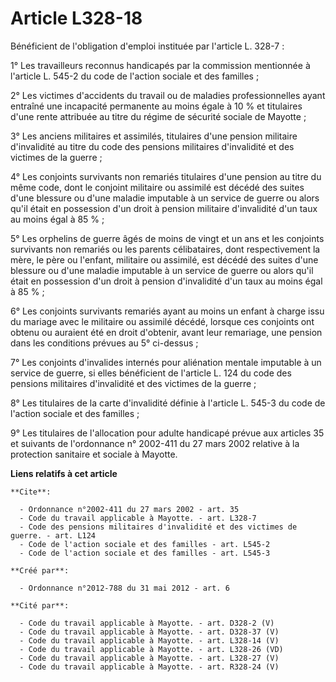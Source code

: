 # Article L328-18

Bénéficient de l'obligation d'emploi instituée par l'article L. 328-7 : 

1° Les travailleurs reconnus handicapés par la commission mentionnée à l'article L. 545-2 du code de l'action sociale et des
familles ; 

2° Les victimes d'accidents du travail ou de maladies professionnelles ayant entraîné une incapacité permanente au moins
égale à 10 % et titulaires d'une rente attribuée au titre du régime de sécurité sociale de Mayotte ; 

3° Les anciens militaires et assimilés, titulaires d'une pension militaire d'invalidité au titre du code des pensions
militaires d'invalidité et des victimes de la guerre ; 

4° Les conjoints survivants non remariés titulaires d'une pension au titre du même code, dont le conjoint militaire ou
assimilé est décédé des suites d'une blessure ou d'une maladie imputable à un service de guerre ou alors qu'il était en
possession d'un droit à pension militaire d'invalidité d'un taux au moins égal à 85 % ; 

5° Les orphelins de guerre âgés de moins de vingt et un ans et les conjoints survivants non remariés ou les parents
célibataires, dont respectivement la mère, le père ou l'enfant, militaire ou assimilé, est décédé des suites d'une blessure
ou d'une maladie imputable à un service de guerre ou alors qu'il était en possession d'un droit à pension d'invalidité d'un
taux au moins égal à 85 % ; 

6° Les conjoints survivants remariés ayant au moins un enfant à charge issu du mariage avec le militaire ou assimilé décédé,
lorsque ces conjoints ont obtenu ou auraient été en droit d'obtenir, avant leur remariage, une pension dans les conditions
prévues au 5° ci-dessus ; 

7° Les conjoints d'invalides internés pour aliénation mentale imputable à un service de guerre, si elles bénéficient de
l'article L. 124 du code des pensions militaires d'invalidité et des victimes de la guerre ; 

8° Les titulaires de la carte d'invalidité définie à l'article L. 545-3 du code de l'action sociale et des familles ; 

9° Les titulaires de l'allocation pour adulte handicapé prévue aux articles 35 et suivants de l'ordonnance n° 2002-411 du 27
mars 2002 relative à la protection sanitaire et sociale à Mayotte.

**Liens relatifs à cet article**

	**Cite**:

	  - Ordonnance n°2002-411 du 27 mars 2002 - art. 35
	  - Code du travail applicable à Mayotte. - art. L328-7
	  - Code des pensions militaires d'invalidité et des victimes de guerre. - art. L124
	  - Code de l'action sociale et des familles - art. L545-2
	  - Code de l'action sociale et des familles - art. L545-3

	**Créé par**:

	  - Ordonnance n°2012-788 du 31 mai 2012 - art. 6

	**Cité par**:

	  - Code du travail applicable à Mayotte. - art. D328-2 (V)
	  - Code du travail applicable à Mayotte. - art. D328-37 (V)
	  - Code du travail applicable à Mayotte. - art. L328-14 (V)
	  - Code du travail applicable à Mayotte. - art. L328-26 (VD)
	  - Code du travail applicable à Mayotte. - art. L328-27 (V)
	  - Code du travail applicable à Mayotte. - art. R328-24 (V)
